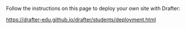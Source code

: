 Follow the instructions on this page to deploy your own site with Drafter:

https://drafter-edu.github.io/drafter/students/deployment.html
